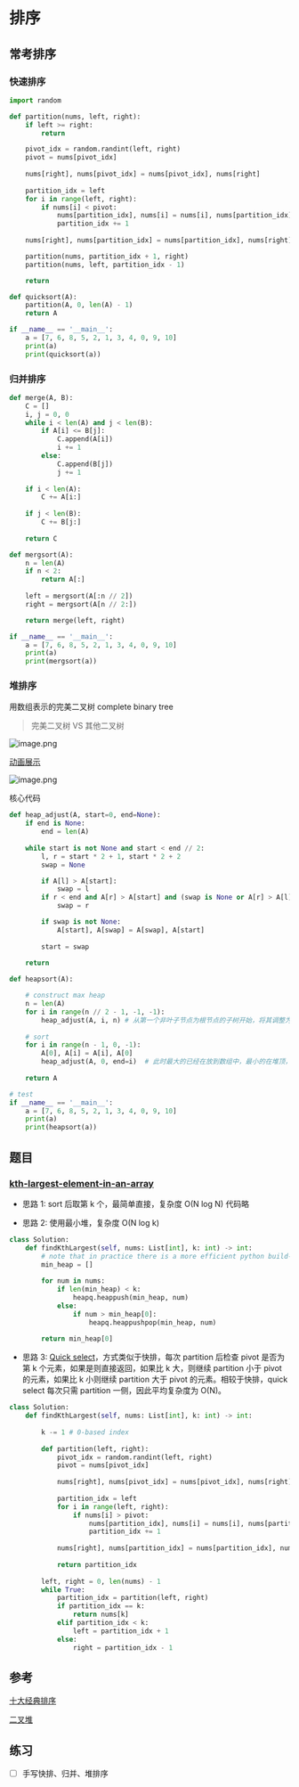 # 排序

## 常考排序

### 快速排序

```Python
import random

def partition(nums, left, right):
    if left >= right:
        return

    pivot_idx = random.randint(left, right)
    pivot = nums[pivot_idx]
    
    nums[right], nums[pivot_idx] = nums[pivot_idx], nums[right]
            
    partition_idx = left
    for i in range(left, right):
        if nums[i] < pivot:
            nums[partition_idx], nums[i] = nums[i], nums[partition_idx]
            partition_idx += 1
            
    nums[right], nums[partition_idx] = nums[partition_idx], nums[right]

    partition(nums, partition_idx + 1, right)
    partition(nums, left, partition_idx - 1)

    return

def quicksort(A):
    partition(A, 0, len(A) - 1)
    return A

if __name__ == '__main__':
    a = [7, 6, 8, 5, 2, 1, 3, 4, 0, 9, 10]
    print(a)
    print(quicksort(a))
```

### 归并排序

```Python
def merge(A, B):
    C = []
    i, j = 0, 0
    while i < len(A) and j < len(B):
        if A[i] <= B[j]:
            C.append(A[i])
            i += 1
        else:
            C.append(B[j])
            j += 1
    
    if i < len(A):
        C += A[i:]
    
    if j < len(B):
        C += B[j:]
    
    return C

def mergsort(A):
    n = len(A)
    if n < 2:
        return A[:]
    
    left = mergsort(A[:n // 2])
    right = mergsort(A[n // 2:])

    return merge(left, right)

if __name__ == '__main__':
    a = [7, 6, 8, 5, 2, 1, 3, 4, 0, 9, 10]
    print(a)
    print(mergsort(a))
```

### 堆排序

用数组表示的完美二叉树 complete binary tree

> 完美二叉树 VS 其他二叉树

![image.png](https://img.fuiboom.com/img/tree_type.png)

[动画展示](https://www.bilibili.com/video/av18980178/)

![image.png](https://img.fuiboom.com/img/heap.png)

核心代码

```Python
def heap_adjust(A, start=0, end=None):
    if end is None:
        end = len(A)
    
    while start is not None and start < end // 2:
        l, r = start * 2 + 1, start * 2 + 2
        swap = None

        if A[l] > A[start]:
            swap = l
        if r < end and A[r] > A[start] and (swap is None or A[r] > A[l]):
            swap = r

        if swap is not None:
            A[start], A[swap] = A[swap], A[start]
            
        start = swap
    
    return

def heapsort(A):

    # construct max heap
    n = len(A)
    for i in range(n // 2 - 1, -1, -1):
        heap_adjust(A, i, n) # 从第一个非叶子节点为根节点的子树开始，将其调整为大根堆，再调整倒数第二个非叶子结点作为根节点的子树，依次类推,直到为最大堆
    
    # sort
    for i in range(n - 1, 0, -1):
        A[0], A[i] = A[i], A[0]
        heap_adjust(A, 0, end=i)  # 此时最大的已经在放到数组中，最小的在堆顶，再从根节点开始调整为最大堆
    
    return A

# test
if __name__ == '__main__':
    a = [7, 6, 8, 5, 2, 1, 3, 4, 0, 9, 10]
    print(a)
    print(heapsort(a))
```

## 题目

### [kth-largest-element-in-an-array](https://leetcode-cn.com/problems/kth-largest-element-in-an-array/)

- 思路 1: sort 后取第 k 个，最简单直接，复杂度 O(N log N) 代码略

- 思路 2: 使用最小堆，复杂度 O(N log k)

```Python
class Solution:
    def findKthLargest(self, nums: List[int], k: int) -> int:
        # note that in practice there is a more efficient python build-in function heapq.nlargest(k, nums)
        min_heap = []
        
        for num in nums:
            if len(min_heap) < k:
                heapq.heappush(min_heap, num)
            else:
                if num > min_heap[0]:
                    heapq.heappushpop(min_heap, num)
        
        return min_heap[0]
```

- 思路 3: [Quick select](https://en.wikipedia.org/wiki/Quickselect)，方式类似于快排，每次 partition 后检查 pivot 是否为第 k 个元素，如果是则直接返回，如果比 k 大，则继续 partition 小于 pivot 的元素，如果比 k 小则继续 partition 大于 pivot 的元素。相较于快排，quick select 每次只需 partition 一侧，因此平均复杂度为 O(N)。

```Python
class Solution:
    def findKthLargest(self, nums: List[int], k: int) -> int:
        
        k -= 1 # 0-based index
        
        def partition(left, right):
            pivot_idx = random.randint(left, right)
            pivot = nums[pivot_idx]
            
            nums[right], nums[pivot_idx] = nums[pivot_idx], nums[right]
            
            partition_idx = left
            for i in range(left, right):
                if nums[i] > pivot:
                    nums[partition_idx], nums[i] = nums[i], nums[partition_idx]
                    partition_idx += 1
            
            nums[right], nums[partition_idx] = nums[partition_idx], nums[right]
            
            return partition_idx
        
        left, right = 0, len(nums) - 1
        while True:
            partition_idx = partition(left, right)
            if partition_idx == k:
                return nums[k]
            elif partition_idx < k:
                left = partition_idx + 1
            else:
                right = partition_idx - 1
```



## 参考

[十大经典排序](https://www.cnblogs.com/onepixel/p/7674659.html)

[二叉堆](https://labuladong.gitbook.io/algo/shu-ju-jie-gou-xi-lie/er-cha-dui-xiang-jie-shi-xian-you-xian-ji-dui-lie)

## 练习

- [ ] 手写快排、归并、堆排序
